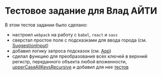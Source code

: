 # Тестовое задание для Влад АЙТИ

В этом тестов задании было сделано:

- настроил `webpack` на работу с `babel`, `react` и `sass`
- сверстал простое поле с подсказками для ввода города (см. [SuggestionInput](./src/components/SuggestionInput/SuggestionInput.jsx))
- добавил логику запроса подсказок (см. [App](./src/components/App/App.jsx))
- сделал функцию для преобразования всех ключей в верхний регистр, переданного объекта любой вложенности, [upperCaseAllKeysRecursive](./src/utils/upperCaseAllKeysRecursive/upperCaseAllKeysRecursive.js) и добавил для нее [тестов](./src/utils/upperCaseAllKeysRecursive/upperCaseAllKeysRecursive.test.js)
